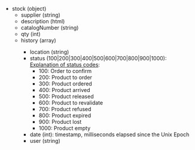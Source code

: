 - stock (object)
  - supplier (string)
  - description (html)
  - catalogNumber (string)
  - qty (int)
  - history (array<object>)
    - location (string)
    - status (100|200|300|400|500|600|700|800|900|1000): [Explanation of status codes](https://github.com/cheminfo-js/visualizer-helper/blob/master/eln/StockHelper.js):
      - 100: Order to confirm
      - 200: Product to order
      - 300: Product ordered
      - 400: Product arrived
      - 500: Product released
      - 600: Product to revalidate
      - 700: Product refused
      - 800: Product expired
      - 900: Product lost
      - 1000: Product empty
    - date (int): timestamp, milliseconds elapsed since the Unix Epoch
    - user (string)
